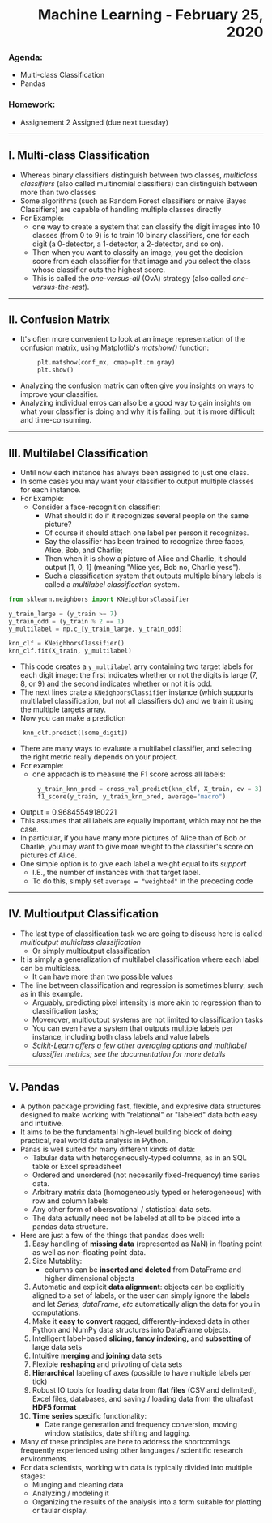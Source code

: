 # <div style="text-align: right">Machine Learning - February 25, 2020</div>

### Agenda:
- Multi-class Classification
- Pandas
### Homework:
- Assignement 2 Assigned (due next tuesday)
---
## I. Multi-class Classification
- Whereas binary classifiers distinguish between two classes, *multiclass classifiers* (also called multinomial classifiers) can distinguish between more than two classes
- Some algorithms (such as Random Forest classifiers or naive Bayes Classifiers) are capable of handling multiple classes directly
- For Example:
    - one way to create a system that can classify the digit images into 10 classes (from 0 to 9) is to train 10 binary classifiers, one for each digit (a 0-detector, a 1-detector, a 2-detector, and so on).
    - Then when you want to classify an image, you get the decision score from each classifier for that image and you select the class whose classifier outs the highest score.
    - This is called the *one-versus-all* (OvA) strategy (also called *one-versus-the-rest*).
---
## II. Confusion Matrix
- It's often more convenient to look at an image representation of the confusion matrix, using Matplotlib's *matshow()* function:
```python
        plt.matshow(conf_mx, cmap=plt.cm.gray)
        plt.show()
```
- Analyzing the confusion matrix can often give you insights on ways to improve your classifier.
- Analyzing individual erros can also be a good way to gain insights on what your classifier is doing and why it is failing, but it is more difficult and time-consuming.
---
## III. Multilabel Classification
- Until now each instance has always been assigned to just one class.
- In some cases you may want your classifier to output multiple classes for each instance. 
- For Example:
    - Consider a face-recognition classifier:
        - What should it do if it recognizes several people on the same picture?
        - Of course it should attach one label per person it recognizes. 
        - Say the classifier has been trained to recognize three faces, Alice, Bob, and Charlie;
        - Then when it is show a picture of Alice and Charlie, it should output [1, 0, 1] (meaning "Alice yes, Bob no, Charlie yess"). 
        - Such a classification system that outputs multiple binary labels is called a *multilabel classification* system.
```python 
from sklearn.neighbors import KNeighborsClassifier

y_train_large = (y_train >= 7)
y_train_odd = (y_train % 2 == 1)
y_multilabel = np.c_[y_train_large, y_train_odd]

knn_clf = KNeighborsClassifier()
knn_clf.fit(X_train, y_multilabel)
```
- This code creates a `y_multilabel` arry containing two target labels for each digit image: the first indicates whether or not the digits is large (7, 8, or 9) and the second indicates whether or not it is odd.
- The next lines crate a `KNeighborsClassifier` instance (which supports multilabel classification, but not all classifiers do) and we train it using the multiple targets array. 
- Now you can make a prediction
```python
    knn_clf.predict([some_digit])
```
- There are many ways to evaluate a multilabel classifier, and selecting the right metric really depends on your project.
- For example:
    - one approach is to measure the F1 score across all labels:
```python
        y_train_knn_pred = cross_val_predict(knn_clf, X_train, cv = 3)
        f1_score(y_train, y_train_knn_pred, average="macro")
```
- Output = 0.96845549180221
- This assumes that all labels are equally important, which may not be the case.
- In particular, if you have many more pictures of Alice than of Bob or Charlie, you may want to give more weight to the classifier's score on pictures of Alice.
- One simple option is to give each label a weight equal to its *support*
    - I.E., the number of instances with that target label. 
    - To do this, simply set `average = "weighted"` in the preceding code
---
## IV. Multioutput Classification
- The last type of classification task we are going to discuss here is called *multioutput multiclass classification*
    - Or simply multioutput classification
- It is simply a generalization of multilabel classification where each label can be multiclass.
    - It can have more than two possible values
- The line between classification and regression is sometimes blurry, such as in this example.
    - Arguably, predicting pixel intensity is more akin to regression than to classification tasks;
    - Moverover, multioutput systems are not limited to classification tasks
    - You can even have a system that outputs multiple labels per instance, including both class labels and value labels
    - *Scikit-Learn offers a few other averaging options and multilabel classifier metrics; see the documentation for more details*
---
## V. Pandas
- A python package providing fast, flexible, and expresive data structures designed to make working with "relational" or "labeled" data both easy and intuitive.
- It aims to be the fundamental high-level building block of doing practical, real world data analysis in Python.
- Panas is well suited for many different kinds of data:
    - Tabular data with heterogeneously-typed columns, as in an SQL table or Excel spreadsheet
    - Ordered and unordered (not necesarily fixed-frequency) time series data.
    - Arbitrary matrix data (homogeneously typed or heterogeneous) with row and column labels
    - Any other form of obersvational / statistical data sets.
    - The data actually need not be labeled at all to be placed into a pandas data structure.
- Here are just a few of the things that pandas does well:
    1. Easy handling of **missing data** (represented as NaN) in floating point as well as non-floating point data.
    2. Size Mutablity:
        - columns can be **inserted and deleted** from DataFrame and higher dimensional objects
    3. Automatic and explicit **data alignment**: objects can be explicitly aligned to a set of labels, or the user can simply ignore the labels and let *Series, dataFrame, etc* automatically align the data for you in computations.
    4. Make it **easy to convert** ragged, differently-indexed data in other Python and NumPy data structures into DataFrame objects.
    5. Intelligent label-based **slicing, fancy indexing,** and **subsetting** of large data sets
    6. Intuitive **merging** and **joining** data sets
    7. Flexible **reshaping** and privoting of data sets
    8. **Hierarchical** labeling of axes (possible to have multiple labels per tick)
    9. Robust IO tools for loading data from **flat files** (CSV and delimited), Excel files, databases, and saving / loading data from the ultrafast **HDF5 format**
    10. **Time series** specific functionality:
        - Date range generation and frequency conversion, moving window statistics, date shifting and lagging.
- Many of these principles are here to address the shortcomings frequently experienced using other languages / scientific research environments.
- For data scientists, working with data is typically divided into multiple stages:
    - Munging and cleaning data
    - Analyzing / modeling it
    - Organizing the results of the analysis into a form suitable for plotting or taular display.
